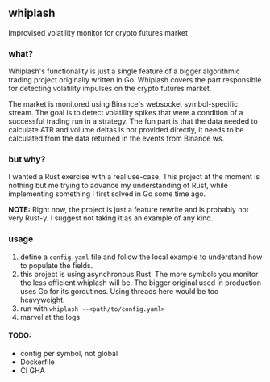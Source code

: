 ## whiplash
Improvised volatility monitor for crypto futures market

### what?
Whiplash's functionality is just a single feature of a bigger algorithmic trading project originally written in Go. Whiplash covers the part responsible for detecting volatility impulses on the crypto futures market.

The market is monitored using Binance's websocket symbol-specific stream. The goal is to detect volatility spikes that were a condition of a successful trading run in a strategy. The fun part is that the data needed to calculate ATR and volume deltas is not provided directly, it needs to be calculated from the data returned in the events from Binance ws.

### but why?
I wanted a Rust exercise with a real use-case. This project at the moment is nothing but me trying to advance my understanding of Rust, while implementing something I first solved in Go some time ago.

**NOTE:** Right now, the project is just a feature rewrite and is probably not very Rust-y. I suggest not taking it as an example of any kind.

### usage
1. define a `config.yaml` file and follow the local example to understand how to populate the fields.
2. this project is using asynchronous Rust. The more symbols you monitor the less efficient whiplash will be. The bigger original used in production uses Go for its goroutines. Using threads here would be too heavyweight.
3. run with `whiplash --<path/to/config.yaml>`
4. marvel at the logs

#### TODO:
- config per symbol, not global
- Dockerfile
- CI GHA